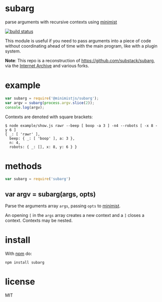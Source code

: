 # subarg

parse arguments with recursive contexts using
[minimist](https://npmjs.org/package/minimist)

[![build status](https://secure.travis-ci.org/minimistjs/subarg.png)](http://travis-ci.org/minimistjs/subarg)

This module is useful if you need to pass arguments into a piece of code without coordinating ahead of time with the main program, like with a plugin system.

**Note**: This repo is a reconstruction of https://github.com/substack/subarg, via the [Internet Archive](https://web.archive.org/web/20201110211117/https://github.com/substack/subarg) and various forks.

# example

``` js
var subarg = require('@minimistjs/subarg');
var argv = subarg(process.argv.slice(2));
console.log(argv);
```

Contexts are denoted with square brackets:

```
$ node example/show.js rawr --beep [ boop -a 3 ] -n4 --robots [ -x 8 -y 6 ]
{ _: [ 'rawr' ],
  beep: { _: [ 'boop' ], a: 3 },
  n: 4,
  robots: { _: [], x: 8, y: 6 } }
```

# methods

``` js
var subarg = require('subarg')
```

## var argv = subarg(args, opts)

Parse the arguments array `args`, passing `opts` to
[minimist](https://npmjs.org/package/minimist).

An opening `[` in the `args` array creates a new context and a `]` closes a
context. Contexts may be nested.

# install

With [npm](https://npmjs.org) do:

```
npm install subarg
```

# license

MIT
